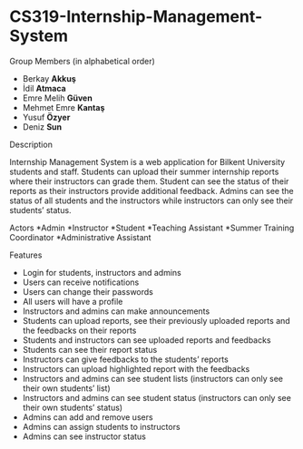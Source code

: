 # CS319-Internship-Management-System

Group Members (in alphabetical order)
* Berkay **Akkuş**
* İdil **Atmaca**
* Emre Melih **Güven**
* Mehmet Emre **Kantaş**
* Yusuf **Özyer**
* Deniz **Sun**



Description

Internship Management System is a web application for Bilkent University students and staff. Students can upload their summer internship reports where their instructors can grade them. Student can see the status of their reports as their instructors provide additional feedback. Admins can see the status of all students and the instructors while instructors can only see their students’ status.

Actors
*Admin
*Instructor
*Student
*Teaching Assistant
*Summer Training Coordinator
*Administrative Assistant


Features 
* Login for students, instructors and admins
* Users can receive notifications
* Users can change their passwords
* All users will have a profile
* Instructors and admins can make announcements
* Students can upload reports, see their previously uploaded reports and the feedbacks on their reports
* Students and instructors can see uploaded reports and feedbacks
* Students can see their report status
* Instructors can give feedbacks to the students’ reports
* Instructors can upload highlighted report with the feedbacks
* Instructors and admins can see student lists (instructors can only see their own students’ list)
* Instructors and admins can see student status (instructors can only see their own students’ status)
* Admins can add and remove users
* Admins can assign students to instructors
* Admins can see instructor status


